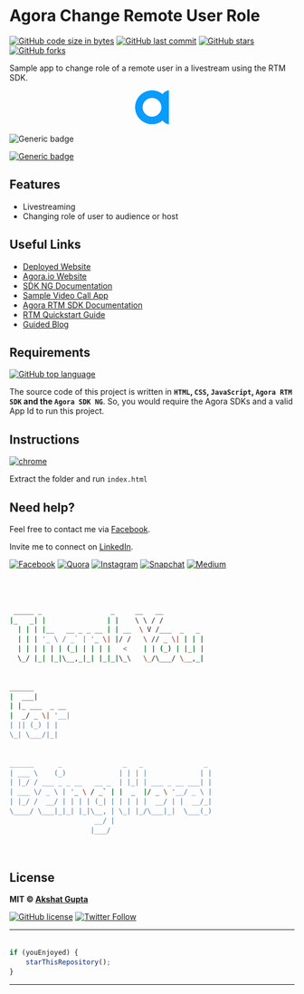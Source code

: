 # Agora Change Remote User Role

[![GitHub code size in bytes](https://img.shields.io/github/languages/code-size/akshatvg/Agora-Change-Remote-User-Role?logo=github&style=social)](https://github.com/akshatvg/) [![GitHub last commit](https://img.shields.io/github/last-commit/akshatvg/Agora-Change-Remote-User-Role?style=social&logo=git)](https://github.com/akshatvg/) [![GitHub stars](https://img.shields.io/github/stars/akshatvg/Agora-Change-Remote-User-Role?style=social)](https://github.com/akshatvg/Agora-Change-Remote-User-Role/stargazers) [![GitHub forks](https://img.shields.io/github/forks/akshatvg/Agora-Change-Remote-User-Role?style=social&logo=git)](https://github.com/akshatvg/Agora-Change-Remote-User-Role/network)

Sample app to change role of a remote user in a livestream using the RTM SDK.

<p align="center">
<a href="https://changerole.akshatvg.com">
<img src="./favicon.png" width="60px" alt="Agora.io"/>
</a>
</p>

![Generic badge](https://img.shields.io/badge/Change-Role-orange) 

[![Generic badge](https://img.shields.io/badge/view-demo-purple)](https://changerole.akshatvg.com)

## Features

- Livestreaming
- Changing role of user to audience or host

## Useful Links

- [Deployed Website](https://changerole.akshatvg.com)
- [Agora.io Website](https://www.agora.io/)
- [SDK NG Documentation](https://agoraio-community.github.io/AgoraWebSDK-NG/api/en/index.html)
- [Sample Video Call App](https://github.com/AgoraIO-Community/AgoraWebSDK-NG/tree/master/Demo/basicVideoCall)
- [Agora RTM SDK Documentation](https://docs.agora.io/en/Real-time-Messaging/API%20Reference/RTM_web/v1.0.0/index.html)
- [RTM Quickstart Guide](https://docs.agora.io/en/Real-time-Messaging/messaging_web?platform=Web)
- [Guided Blog](https://medium.com/@akshatvg/change-role-of-remote-host-in-a-live-streaming-web-app-8c5b3e0a651f)

## Requirements

[![GitHub top language](https://img.shields.io/github/languages/top/akshatvg/Agora-Change-Remote-User-Role?logo=javascript&style=social)](https://github.com/akshatvg/)

The source code of this project is written in **`HTML`, `CSS`, `JavaScript`, `Agora RTM SDK` and the `Agora SDK NG`**. So, you would require the Agora SDKs and a valid App Id to run this project.

## Instructions

[![chrome](https://img.shields.io/badge/Open-index.html-lightgrey.svg?logo=google-chrome&style=popout&logoColor=red)](https://changerole.akshatvg.com)

Extract the folder and run `index.html`


## Need help?


Feel free to contact me via [Facebook](https://www.facebook.com/akshatvg).

Invite me to connect on [LinkedIn](https://www.linkedin.com/in/akshatvg/).

[![Facebook](https://img.shields.io/badge/Facebook-add-blue.svg?logo=facebook&logoColor=white)](https://www.facebook.com/akshatvg) [![Quora](https://img.shields.io/badge/Quora-ask-red.svg?logo=quora)](https://www.quora.com/profile/Akshat-Gupta-279) [![Instagram](https://img.shields.io/badge/Instagram-follow-purple.svg?logo=instagram&logoColor=white)](https://www.instagram.com/akshatvg/) [![Snapchat](https://img.shields.io/badge/Snapchat-add-yellow.svg?logo=snapchat&logoColor=white)](https://www.snapchat.com/add/akshatvg) [![Medium](https://img.shields.io/badge/Medium-follow-black.svg?logo=medium&logoColor=white)](https://medium.com/@akshatvg)


```bash



 _____ _                 _     __   __            
|_   _| |               | |    \ \ / /            
  | | | |__   __ _ _ __ | | __  \ V /___  _   _   
  | | | '_ \ / _` | '_ \| |/ /   \ // _ \| | | |  
  | | | | | | (_| | | | |   <    | | (_) | |_| |  
  \_/ |_| |_|\__,_|_| |_|_|\_\   \_/\___/ \__,_|  
                                                  
                                                  
______                                            
|  ___|                                           
| |_ ___  _ __                                    
|  _/ _ \| '__|                                   
| || (_) | |                                      
\_| \___/|_|                                      
                                                  
                                                  
______      _               _   _               _ 
| ___ \    (_)             | | | |             | |
| |_/ / ___ _ _ __   __ _  | |_| | ___ _ __ ___| |
| ___ \/ _ \ | '_ \ / _` | |  _  |/ _ \ '__/ _ \ |
| |_/ /  __/ | | | | (_| | | | | |  __/ | |  __/_|
\____/ \___|_|_| |_|\__, | \_| |_/\___|_|  \___(_)
                     __/ |                        
                    |___/                         

 


```

## License

**MIT &copy; [Akshat Gupta](https://github.com/akshatvg/Agora-Change-Remote-User-Role/blob/master/LICENSE)**

[![GitHub license](https://img.shields.io/github/license/akshatvg/Agora-Change-Remote-User-Role?style=social&logo=github)](https://github.com/akshatvg/Agora-Change-Remote-User-Role/blob/master/LICENSE) [![Twitter Follow](https://img.shields.io/twitter/follow/akshatvg?style=social)](https://twitter.com/akshatvg)

---------

```javascript

if (youEnjoyed) {
    starThisRepository();
}

```

-----------

